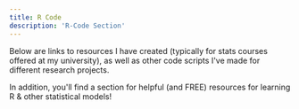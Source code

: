 ```yaml
---
title: R Code
description: 'R-Code Section'
---
```


Below are links to resources I have created (typically for stats courses offered at my university), as well as other code scripts I've made for different research projects.
<br>

In addition, you'll find a section for helpful (and FREE) resources for learning R & other statistical models! 